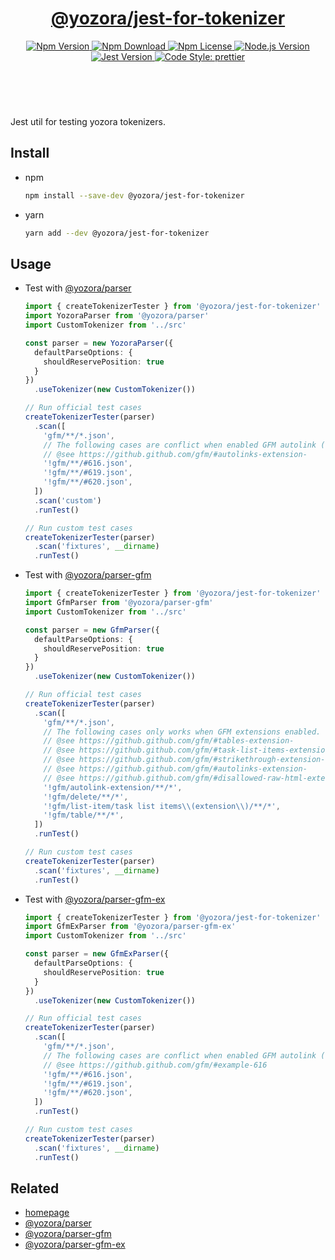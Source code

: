 <header>
  <h1 align="center">
    <a href="https://github.com/yozorajs/yozora/tree/v2.2.0/scaffolds/jest-for-tokenizer#readme">@yozora/jest-for-tokenizer</a>
  </h1>
  <div align="center">
    <a href="https://www.npmjs.com/package/@yozora/jest-for-tokenizer">
      <img
        alt="Npm Version"
        src="https://img.shields.io/npm/v/@yozora/jest-for-tokenizer.svg"
      />
    </a>
    <a href="https://www.npmjs.com/package/@yozora/jest-for-tokenizer">
      <img
        alt="Npm Download"
        src="https://img.shields.io/npm/dm/@yozora/jest-for-tokenizer.svg"
      />
    </a>
    <a href="https://www.npmjs.com/package/@yozora/jest-for-tokenizer">
      <img
        alt="Npm License"
        src="https://img.shields.io/npm/l/@yozora/jest-for-tokenizer.svg"
      />
    </a>
    <a href="https://github.com/nodejs/node">
      <img
        alt="Node.js Version"
        src="https://img.shields.io/node/v/@yozora/jest-for-tokenizer"
      />
    </a>
    <a href="https://github.com/facebook/jest">
      <img
        alt="Jest Version"
        src="https://img.shields.io/npm/dependency-version/@yozora/jest-for-tokenizer/peer/jest"
      />
    </a>
    <a href="https://github.com/prettier/prettier">
      <img
        alt="Code Style: prettier"
        src="https://img.shields.io/badge/code_style-prettier-ff69b4.svg?style=flat-square"
      />
    </a>
  </div>
</header>
<br/>


Jest util for testing yozora tokenizers.

## Install

* npm

  ```bash
  npm install --save-dev @yozora/jest-for-tokenizer
  ```

* yarn

  ```bash
  yarn add --dev @yozora/jest-for-tokenizer
  ```


## Usage

* Test with [@yozora/parser]

  ```typescript
  import { createTokenizerTester } from '@yozora/jest-for-tokenizer'
  import YozoraParser from '@yozora/parser'
  import CustomTokenizer from '../src'

  const parser = new YozoraParser({
    defaultParseOptions: {
      shouldReservePosition: true
    }
  })
    .useTokenizer(new CustomTokenizer())

  // Run official test cases
  createTokenizerTester(parser)
    .scan([
      'gfm/**/*.json',
      // The following cases are conflict when enabled GFM autolink (extension)
      // @see https://github.github.com/gfm/#autolinks-extension-
      '!gfm/**/#616.json',  
      '!gfm/**/#619.json',
      '!gfm/**/#620.json',
    ])
    .scan('custom')
    .runTest()

  // Run custom test cases
  createTokenizerTester(parser)
    .scan('fixtures', __dirname)
    .runTest()
  ```

* Test with [@yozora/parser-gfm]

  ```typescript
  import { createTokenizerTester } from '@yozora/jest-for-tokenizer'
  import GfmParser from '@yozora/parser-gfm'
  import CustomTokenizer from '../src'

  const parser = new GfmParser({
    defaultParseOptions: {
      shouldReservePosition: true
    }
  })
    .useTokenizer(new CustomTokenizer())

  // Run official test cases
  createTokenizerTester(parser)
    .scan([
      'gfm/**/*.json',
      // The following cases only works when GFM extensions enabled.
      // @see https://github.github.com/gfm/#tables-extension-
      // @see https://github.github.com/gfm/#task-list-items-extension-
      // @see https://github.github.com/gfm/#strikethrough-extension-
      // @see https://github.github.com/gfm/#autolinks-extension-
      // @see https://github.github.com/gfm/#disallowed-raw-html-extension-
      '!gfm/autolink-extension/**/*',
      '!gfm/delete/**/*',
      '!gfm/list-item/task list items\\(extension\\)/**/*',
      '!gfm/table/**/*',
    ])
    .runTest()

  // Run custom test cases
  createTokenizerTester(parser)
    .scan('fixtures', __dirname)
    .runTest()
  ```

* Test with [@yozora/parser-gfm-ex]

  ```typescript
  import { createTokenizerTester } from '@yozora/jest-for-tokenizer'
  import GfmExParser from '@yozora/parser-gfm-ex'
  import CustomTokenizer from '../src'

  const parser = new GfmExParser({
    defaultParseOptions: {
      shouldReservePosition: true
    }
  })
    .useTokenizer(new CustomTokenizer())

  // Run official test cases
  createTokenizerTester(parser)
    .scan([
      'gfm/**/*.json',
      // The following cases are conflict when enabled GFM autolink (extension)
      // @see https://github.github.com/gfm/#example-616
      '!gfm/**/#616.json',
      '!gfm/**/#619.json',
      '!gfm/**/#620.json',
    ])
    .runTest()

  // Run custom test cases
  createTokenizerTester(parser)
    .scan('fixtures', __dirname)
    .runTest()
  ```


## Related

* [homepage][]
* [@yozora/parser][]
* [@yozora/parser-gfm][]
* [@yozora/parser-gfm-ex][]


[homepage]: https://github.com/yozorajs/yozora/tree/v2.2.0/scaffolds/jest-for-tokenizer#readme
[@yozora/parser]: https://www.npmjs.com/package/@yozora/parser
[@yozora/parser-gfm]: https://www.npmjs.com/package/@yozora/parser-gfm
[@yozora/parser-gfm-ex]: https://www.npmjs.com/package/@yozora/parser-gfm-ex
